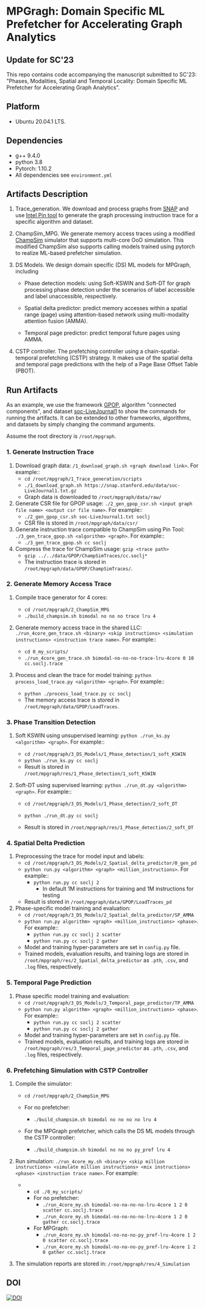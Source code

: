 # MPGragh: Domain Specific ML Prefetcher for Accelerating Graph Analytics

## Update for SC'23

This repo contains code accompanying the manuscript submitted to SC'23: "Phases, Modalities, Spatial and Temporal Locality: Domain Specific ML Prefetcher for Accelerating Graph Analytics".

## Platform

* Ubuntu 20.04.1 LTS. 

## Dependencies

* g++ 9.4.0
* python 3.8
* Pytorch: 1.10.2
* All dependencies see `environment.yml`

## Artifacts Description

1. Trace_generation. We download and process graphs from [SNAP](https://snap.stanford.edu/data/) and use [Intel Pin tool](https://software.intel.com/sites/landingpage/pintool/docs/98484/Pin/html/index.html) to generate the graph processing instruction trace for a specific algorithm and dataset.

2. ChampSim_MPG. We generate memory access traces using a modified [ChampSim](https://github.com/Quangmire/ChampSim) simulator that supports multi-core OoO simulation. This modified ChampSim also supports calling models trained using pytorch to realize ML-based prefetcher simulation.

3. DS Models. We design domain specific (DS) ML models for MPGraph, including

   * Phase detection models: using Soft-KSWIN and Soft-DT for graph processing phase detection under the scenarios of label accessible and label unaccessible, respectively.

   * Spatial delta predictor: predict memory accesses within a spatial range (page) using attention-based network using multi-modality attention fusion (AMMA).
   * Temporal page predictor: predict temporal future pages using AMMA.

4. CSTP controller. The prefetching controller using a chain-spatial-temporal prefetching (CSTP) strategy. It makes use of the spatial delta and temporal page predictions with the help of a Page Base Offset Table (PBOT).



## Run Artifacts

As an example, we use the framework [GPOP](https://github.com/souravpati/GPOP), algorithm "connected components", and dataset [soc-LiveJournal1](https://snap.stanford.edu/data/soc-LiveJournal1.html) to show the commands for running the artifacts. It can be extended to other frameworks, algorithms, and datasets by simply changing the command arguments. 

Assume the root directory is `/root/mpgraph`.

### 1. Generate Instruction Trace

1.  Download graph data: `/1_download_graph.sh <graph download link>`. For example::
    * `cd /root/mpgraph/1_Trace_generation/scripts`
    * `./1_download_graph.sh https://snap.stanford.edu/data/soc-LiveJournal1.txt.gz`
    * Graph data is downloaded to `/root/mpgraph/data/raw/`
2.  Generate CSR file for GPOP usage: `./2_gen_gpop_csr.sh <input graph file name> <output csr file name>`. For example::
    * `./2_gen_gpop_csr.sh soc-LiveJournal1.txt soclj`
    * CSR file is stored in `/root/mpgraph/data/csr/`
3.  Generate instruction trace compatible to ChampSim using Pin Tool: `./3_gen_trace_gpop.sh <algorithm> <graph>`. For example::
    * `./3_gen_trace_gpop.sh cc soclj`
4.  Compress the trace for ChampSim usage: `gzip <trace path>`
    * `gzip ../../data/GPOP/ChampSimTraces/cc.soclj*`
    * The instruction trace is stored in `/root/mpgraph/data/GPOP/ChampSimTraces/`.

### 2. Generate Memory Access Trace

1. Compile trace generator for 4 cores: 
   * `cd /root/mpgraph/2_ChampSim_MPG`
   * `./build_champsim.sh bimodal no no no trace lru 4`

2. Generate memory access trace in the shared LLC: `./run_4core_gen_trace.sh <binary> <skip instructions> <simulation instructions> <instruction trace name>`. For example::
   * `cd 0_my_scripts/`
   * `./run_4core_gen_trace.sh bimodal-no-no-no-trace-lru-4core 0 10 cc.soclj.trace`

3. Process and clean the trace for model training: `python process_load_trace.py <algorithm> <graph>`. For example::
   * `python ./process_load_trace.py cc soclj`
   * The memory access trace is stored in `/root/mpgraph/data/GPOP/LoadTraces`.

### 3. Phase Transition Detection

1. Soft KSWIN using unsupervised learning: `python ./run_ks.py <algorithm> <graph>`. For example::

   * `cd /root/mpgraph/3_DS_Models/1_Phase_detection/1_soft_KSWIN`
   * `python ./run_ks.py cc soclj`
   * Result is stored in `/root/mpgraph/res/1_Phase_detection/1_soft_KSWIN`

2. Soft-DT using supervised learning: `python ./run_dt.py <algorithm> <graph>`. For example::

   * `cd /root/mpgraph/3_DS_Models/1_Phase_detection/2_soft_DT`

   * `python ./run_dt.py cc soclj`
   * Result is stored in `/root/mpgraph/res/1_Phase_detection/2_soft_DT`

### 4. Spatial Delta Prediction

1. Preprocessing the trace for model input and labels: 
   * `cd /root/mpgraph/3_DS_Models/2_Spatial_delta_predictor/0_gen_pd`
   * `python run.py <algorithm> <graph> <million_instructions>`. For example::
     * `python run.py cc soclj 2`
       * In default 1M instructions for training and 1M instructions for testing 
   * Result is stored in `/root/mpgraph/data/GPOP/LoadTraces_pd`
2. Phase-specific model training and evaluation: 
   * `cd /root/mpgraph/3_DS_Models/2_Spatial_delta_predictor/SP_AMMA`
   * `python run.py algorithm> <graph> <million_instructions> <phase>`. For example::
     * `python run.py cc soclj 2 scatter`
     * `python run.py cc soclj 2 gather`
   * Model and training hyper-parameters are set in  `config.py` file.
   * Trained models, evaluation results, and training logs are stored in `/root/mpgraph/res/2_Spatial_delta_predictor` as `.pth`, `.csv`, and `.log` files, respectively.

### 5. Temporal Page Prediction

1. Phase specific model training and evaluation: 
   * `cd /root/mpgraph/3_DS_Models/3_Temporal_page_predictor/TP_AMMA`
   * `python run.py algorithm> <graph> <million_instructions> <phase>`. For example::
     * `python run.py cc soclj 2 scatter`
     * `python run.py cc soclj 2 gather`
   * Model and training hyper-parameters are set in  `config.py` file.
   * Trained models, evaluation results, and training logs are stored in `/root/mpgraph/res/3_Temporal_page_predictor` as `.pth`, `.csv`, and `.log` files, respectively.

### 6. Prefetching Simulation with CSTP Controller

1. Compile the simulator:

   * `cd /root/mpgraph/2_ChampSim_MPG`

   * For no prefetcher:
     * `./build_champsim.sh bimodal no no no no lru 4`
   * For the MPGraph prefetcher, which calls the DS ML models through the CSTP controller: 
     * `./build_champsim.sh bimodal no no no py_pref lru 4`

2. Run simulation: `./run_4core_my.sh <binary> <skip million instructions> <simulate million instructions> <mix instructions> <phase> <instruction trace name>`. For example:

   * * `cd ./0_my_scripts/`
     * For no prefetcher:
       *  `./run_4core_my.sh bimodal-no-no-no-no-lru-4core 1 2 0 scatter cc.soclj.trace`
       *  `./run_4core_my.sh bimodal-no-no-no-no-lru-4core 1 2 0 gather cc.soclj.trace`
     * For MPGraph: 
       * `./run_4core_my.sh bimodal-no-no-no-py_pref-lru-4core 1 2 0 scatter cc.soclj.trace`
       * `./run_4core_my.sh bimodal-no-no-no-py_pref-lru-4core 1 2 0 gather cc.soclj.trace`

3. The simulation reports are stored in: `/root/mpgraph/res/4_Simulation`

 ## DOI

 [![DOI](https://zenodo.org/badge/DOI/10.5281/zenodo.7844102.svg)](https://doi.org/10.5281/zenodo.7844102)
